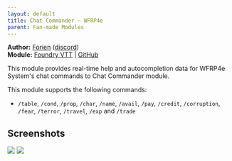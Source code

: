 ```yaml
---
layout: default
title: Chat Commander – WFRP4e
parent: Fan-made Modules
---
```


**Author:** [Forien](https://foundryvtt.com/community/forien) ([discord](https://discord.gg/XkTFv8DRDc))  
**Module:** [Foundry VTT](https://foundryvtt.com/packages/chat-commander-wfrp4e) | [GitHub](https://github.com/Foundry-Workshop/chat-commander-wfrp4e)

This module provides real-time help and autocompletion data for WFRP4e System's chat commands to Chat Commander module.

This module supports the following commands:
- `/table`, `/cond`, `/prop`, `/char`, `/name`, `/avail`, `/pay`, `/credit`, `/corruption`, `/fear`, `/terror`, `/travel`,
  `/exp` and `/trade`

## Screenshots

<div style="display: flex; gap: 5px; align-items: flex-end;">
<img src="https://i.gyazo.com/3784643a149c62b9dd93e3aa7e3ae08e.gif" style="object-fit: none">
<img src="https://i.gyazo.com/5e40fbd0837189dafe5de7999b317e91.gif" style="object-fit: none">
</div>
